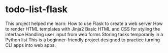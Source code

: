 # todo-list-flask
This project helped me learn:  How to use Flask to create a web server  How to render HTML templates with Jinja2  Basic HTML and CSS for styling the interface  Handling user input from web forms  Storing tasks temporarily in a Python list  This is a beginner-friendly project designed to practice turning CLI apps into web apps. 
